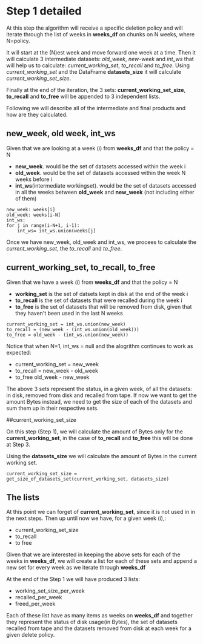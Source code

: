 # Step 1 detailed

At this step the algorithm will receive a specific deletion policy 
and will iterate through the list of weeks in
**weeks_df** on chunks on N weeks, where N=policy.

It will start at the (N)est week and move forward one week at a time. Then it
will calculate 3 intermediate datasets: *old_week*, *new-week* and *int_ws* 
that will help us to calculate: *current_working_set*, *to_recall* and *to_free*.
Using *current_working_set* and the DataFrame **datasets_size** it will calculate
*current_working_set_size*.

Finally at the end of the iteration, the 3 sets: 
**current_working_set_size**, **to_recall** and **to_free** will be appended to
3 independent lists.

Following we will describe all of the intermediate and final products and how
are they calculated.


## new_week, old week, int_ws

Given that we are looking at a week (i) from **weeks_df** and that the policy = N
 * **new_week**. would be the set of datasets accessed within the week  i  
 * **old_week**. would be the set of datasets accessed within the week N weeks before i
 * **int_ws**(intermediate workingset). would be the set of datasets accessed in
    all the weeks between **old_week** and **new_week** (not including either of them)

```
new_week: weeks[i] 
old_week: weeks[i-N]
int_ws: 
for j in range(i-N+1, i-1):
    int_ws= int_ws.union(weeks[j]
```
Once we have new_week, old_week and int_ws, we procees to calculate the
*current_working_set*, the *to_recall* and *to_free*.


## current_working_set, to_recall, to_free 

Given that we have a  week (i) from **weeks_df** and that the policy = N
 * **working_set** is the set of datsets kept in disk at the end of the week i
 * **to_recall** is the set of datasets that were recalled during the week i
 * **to_free** is the set of datasets that will be removed from disk, given that they
    haven't been used in the last N weeks

```
current_working_set = int_ws.union(new_week)
to_recall = (new_week - (int_ws.union(old_week)))
to_free = old_week - (int_ws.union(new_week))
```
Notice that when N=1, int_ws = null and the alogrithm continues to work as expected:

 * current_working_set = new_week
 * to_recall = new_week - old_week
 * to_free old_week - new_week


The above 3 sets represent the status, in a given week, of all the datasets: in
disk, removed from disk and recalled from tape. If now we want to get the amount
Bytes instead, we need to get the size of each of the datasets and sum them up
in their respective sets. 


##current_working_set_size

On this step (Step 1), we will calculate the amount of Bytes only for the 
**current_working_set**, in the case of **to_recall** and **to_free** this 
will be done at Step 3.

Using the **datasets_size** we will calculate the amount of Bytes in the current
working set.

```
current_working_set_size = get_size_of_datasets_set(current_working_set, datasets_size) 
```

## The lists

At this point we can forget of **current_working_set**, since it is not used in
in the next steps. Then up until now we have, for a given week (i),: 

 * current_working_set_size
 * to_recall
 * to free

Given that we are interested in keeping the above sets for each of the weeks in
**weeks_df**, we will create a list for each of these sets and append a new set
for every week as we iterate through **weeks_df**

At the end of the Step 1 we will have produced 3 lists:
 * working_set_size_per_week
 * recalled_per_week
 * freed_per_week

Each of these list have as many items as weeks on **weeks_df** and together they
represent the status of disk usage(in Bytes), the set of datasets recalled from
tape and the datasets removed from disk at each week for a given delete policy.



